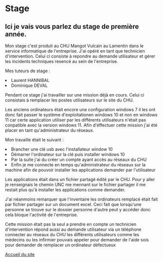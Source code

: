 <h1>Stage</h1>

<h2>Ici je vais vous parlez du stage de première année.</h2>

Mon stage c'est produit au CHU Mangot Vulcain au Lamentin dans le service informatique de l'entreprise.
J'ai opéré en tant que technicien d'intervention. Celui ci consiste à repondre au demande utilisateur et gérer les incidents techniques resencé au sein de l'entreprise.

Mes tuteurs de stage :

<li>Laurent HANNIBAL</li>
<li>Dominique DEVAL</li>

Pendant ce stage j'ai travailler sur une mission déjà en cours. Celui ci consistais à remplacer les postes utilisateurs sur le site du CHU. 

Les anciens ordinateurs était encore une configuration windows 7 il les ont donc fait passer le système d'exploitationen windows 10 et non en windows 11 car certe application utiliser par les différents utilisateurs n'était pas conpatible avec la version windows 11. Afin d'éffectuer cette mission j'ai été placer en tant qu'administrateur du réseaux.

Mon travaille était le suivant :
<li>Brancher une clé usb avec l'installateur window 10</li>
<li>Démarrer l'ordinateur sur la clé puis installer windows 10</li>
<li>Par la suite j'ai du créer un compte ayant accès au réseaux du CHU</li>
<li>Enfin je me connecte en temps qu'administrateur du réseaux sur la machine afin de pouvoir installer les applications demander par l'utilisateur</li>

Les applications était dans un fichier partagé édité par le CHU. Pour y aller je renseignais le chemin UNC me mennant sur le fichier partager il me restait plus qu'à installer les applications comme demander.

J'ai néanmoins remarquer que l'inventaire les ordinateurs remplacé était fait par fichier partager sur un document excel. Ceci fait que lorsqu'une personne se trouve sur le dossier personne d'autre peut y accéder donc cela bloque l'activité de l'entreprise.

Cette mission était pas la seul a prendre en compte un technicien d'intervention répond aussi au demande utilisateur via un téléphone connecter au réseaux du CHU les différents utilisateurs comme les médecins ou les infirmier pouvais appeler pour demander de l'aide sois pour demander de remplacer un ordinateur défectueux 

<a href=".">Accueil du site</a>

<a href="Veille">
